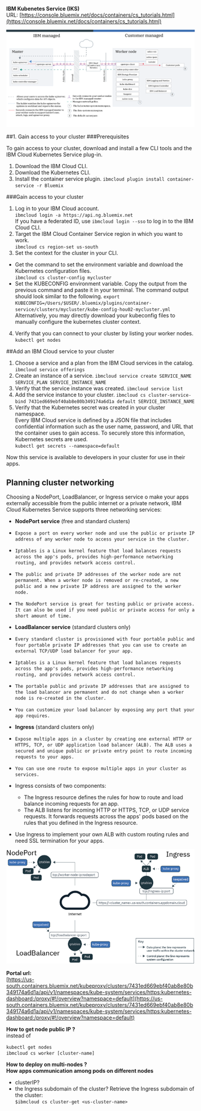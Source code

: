 **IBM Kubenetes Service (IKS)**  
URL: [https://console.bluemix.net/docs/containers/cs_tutorials.html](https://console.bluemix.net/docs/containers/cs_tutorials.html)

![Service Architecture](cs_org_ov.png)

##1. Gain access to your cluster
###Prerequisites

To gain access to your cluster, download and install a few CLI tools and the IBM Cloud Kubernetes Service plug-in.

1. Download the IBM Cloud CLI.
2. Download the Kubernetes CLI.
3. Install the container service plugin.
`ibmcloud plugin install container-service -r Bluemix
`

###Gain access to your cluster
1. Log in to your IBM Cloud account.  
`
ibmcloud login -a https://api.ng.bluemix.net
`  
If you have a federated ID, use `ibmcloud login --sso` to log in to the IBM Cloud CLI.
2. Target the IBM Cloud Container Service region in which you want to work.  
`ibmcloud cs region-set us-south`  
3. Set the context for the cluster in your CLI.
 * Get the command to set the environment variable and download the Kubernetes configuration files.  
`
ibmcloud cs cluster-config mycluster
`
 * Set the KUBECONFIG environment variable. Copy the output from the previous command and paste it in your terminal. The command output should look similar to the following.
`
export KUBECONFIG=/Users/$USER/.bluemix/plugins/container-service/clusters/mycluster/kube-config-hou02-mycluster.yml
`  
Alternatively, you may directly download your kubeconfig files to manually configure the kubernetes cluster context.  
4. Verify that you can connect to your cluster by listing your worker nodes.  
`
kubectl get nodes
`

##Add an IBM Cloud service to your cluster
1. Choose a service and a plan from the IBM Cloud services in the catalog.
`
ibmcloud service offerings
`
2. Create an instance of a service.
`
ibmcloud service create SERVICE_NAME SERVICE_PLAN SERVICE_INSTANCE_NAME
`
3. Verify that the service instance was created.
`
ibmcloud service list
`
4. Add the service instance to your cluster.
`
ibmcloud cs cluster-service-bind 7431ed669ebf40ab8e80b349174a6d1a default SERVICE_INSTANCE_NAME
`
5. Verify that the Kubernetes secret was created in your cluster namespace.  
Every IBM Cloud service is defined by a JSON file that includes confidential information such as the user name, password, and URL that the container uses to gain access. To securely store this information, Kubernetes secrets are used.  
`
kubectl get secrets --namespace=default
` 

Now this service is available to developers in your cluster for use in their apps.

## Planning cluster networking
Choosing a NodePort, LoadBalancer, or Ingress service
o make your apps externally accessible from the public internet or a private network, IBM Cloud Kubernetes Service supports three networking services:

* **NodePort service** (free and standard clusters)

 *     Expose a port on every worker node and use the public or private IP address of any worker node to access your service in the cluster.
 *     Iptables is a Linux kernel feature that load balances requests across the app's pods, provides high-performance networking routing, and provides network access control.
 *     The public and private IP addresses of the worker node are not permanent. When a worker node is removed or re-created, a new public and a new private IP address are assigned to the worker node.
 *     The NodePort service is great for testing public or private access. It can also be used if you need public or private access for only a short amount of time.

* **LoadBalancer service** (standard clusters only)

 *     Every standard cluster is provisioned with four portable public and four portable private IP addresses that you can use to create an external TCP/UDP load balancer for your app.
 *     Iptables is a Linux kernel feature that load balances requests across the app's pods, provides high-performance networking routing, and provides network access control.
 *     The portable public and private IP addresses that are assigned to the load balancer are permanent and do not change when a worker node is re-created in the cluster.
 *     You can customize your load balancer by exposing any port that your app requires.

* **Ingress** (standard clusters only)

 *     Expose multiple apps in a cluster by creating one external HTTP or HTTPS, TCP, or UDP application load balancer (ALB). The ALB uses a secured and unique public or private entry point to route incoming requests to your apps.
 *     You can use one route to expose multiple apps in your cluster as services.
 * Ingress consists of two components:
      - The Ingress resource defines the rules for how to route and load balance incoming requests for an app.
      - The ALB listens for incoming HTTP or HTTPS, TCP, or UDP service requests. It forwards requests across the apps' pods based on the rules that you defined in the Ingress resource.
 * Use Ingress to implement your own ALB with custom routing rules and need SSL termination for your apps.

![networking](networking.png) 
 

**Portal url:**  
[https://us-south.containers.bluemix.net/kubeproxy/clusters/7431ed669ebf40ab8e80b349174a6d1a/api/v1/namespaces/kube-system/services/https:kubernetes-dashboard:/proxy/#!/overview?namespace=default](https://us-south.containers.bluemix.net/kubeproxy/clusters/7431ed669ebf40ab8e80b349174a6d1a/api/v1/namespaces/kube-system/services/https:kubernetes-dashboard:/proxy/#!/overview?namespace=default)

**How to get node public IP  ?**  
instead of
   
```
kubectl get nodes    
ibmcloud cs worker [cluster-name]
```

**How to deploy on multi-nodes ?**  
**How apps communication among pods on different nodes**  

* clusterIP? 
* the Ingress subdomain of the cluster?
Retrieve the Ingress subdomain of the cluster:  
`
$ibmcloud cs cluster-get <us-cluster-name>
`